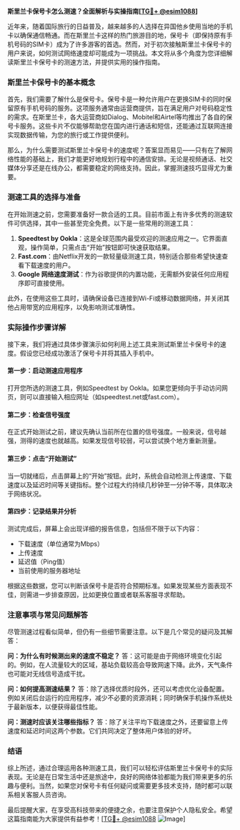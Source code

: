 **斯里兰卡保号卡怎么测速？全面解析与实操指南[[TG💪+ @esim1088](https://t.me/s/esim1088)]**

近年来，随着国际旅行的日益普及，越来越多的人选择在异国他乡使用当地的手机卡以确保通信畅通。而在斯里兰卡这样的热门旅游目的地，保号卡（即保持原有手机号码的SIM卡）成为了许多游客的首选。然而，对于初次接触斯里兰卡保号卡的用户来说，如何测试网络速度却可能成为一项挑战。本文将从多个角度为您详细解读斯里兰卡保号卡的测速方法，并提供实用的操作指南。

### 斯里兰卡保号卡的基本概念

首先，我们需要了解什么是保号卡。保号卡是一种允许用户在更换SIM卡的同时保留原有手机号码的服务。这项服务通常由运营商提供，旨在满足用户对号码稳定性的需求。在斯里兰卡，各大运营商如Dialog、Mobitel和Airtel等均推出了各自的保号卡服务。这些卡片不仅能够帮助您在国内进行通话和短信，还能通过互联网连接实现数据传输，为您的旅行或工作提供便利。

那么，为什么需要测试斯里兰卡保号卡的速度呢？答案显而易见——只有在了解网络性能的基础上，我们才能更好地规划行程中的通信安排。无论是视频通话、社交媒体分享还是在线办公，都需要稳定的网络支持。因此，掌握测速技巧显得尤为重要。

### 测速工具的选择与准备

在开始测速之前，您需要准备好一款合适的工具。目前市面上有许多优秀的测速软件可供选择，其中一些甚至完全免费。以下是一些常用的测速工具：

1. **Speedtest by Ookla**：这是全球范围内最受欢迎的测速应用之一。它界面直观，操作简单，只需点击“开始”按钮即可快速获取结果。
2. **Fast.com**：由Netflix开发的一款轻量级测速工具，特别适合那些希望快速查看下载速度的用户。
3. **Google 网络速度测试**：作为谷歌提供的内置功能，无需额外安装任何应用程序即可直接使用。

此外，在使用这些工具时，请确保设备已连接到Wi-Fi或移动数据网络，并关闭其他占用带宽的应用程序，以免影响测试准确性。

### 实际操作步骤详解

接下来，我们将通过具体步骤演示如何利用上述工具来测试斯里兰卡保号卡的速度。假设您已经成功激活了保号卡并将其插入手机中。

#### 第一步：启动测速应用程序
打开您所选的测速工具，例如Speedtest by Ookla。如果您更倾向于手动访问网页，则可以直接输入相应网址（如speedtest.net或fast.com）。

#### 第二步：检查信号强度
在正式开始测试之前，建议先确认当前所在位置的信号强度。一般来说，信号越强，测得的速度也就越高。如果发现信号较弱，可以尝试换个地方重新测量。

#### 第三步：点击“开始测试”
当一切就绪后，点击屏幕上的“开始”按钮。此时，系统会自动检测上传速度、下载速度以及延迟时间等关键指标。整个过程大约持续几秒钟至一分钟不等，具体取决于网络状况。

#### 第四步：记录结果并分析
测试完成后，屏幕上会出现详细的报告信息，包括但不限于以下内容：
- 下载速度（单位通常为Mbps）
- 上传速度
- 延迟值（Ping值）
- 当前使用的服务器地址

根据这些数据，您可以判断该保号卡是否符合预期标准。如果发现某些方面表现不佳，则需进一步排查原因，比如更换位置或者联系客服寻求帮助。

### 注意事项与常见问题解答

尽管测速过程看似简单，但仍有一些细节需要注意。以下是几个常见的疑问及其解答：

**问：为什么有时候测出来的速度不稳定？**
答：这可能是由于网络环境变化引起的。例如，在人流量较大的区域，基站负载较高会导致网速下降。此外，天气条件也可能对无线信号造成干扰。

**问：如何提高测速结果？**
答：除了选择优质时段外，还可以考虑优化设备配置。例如关闭后台运行的应用程序，减少不必要的资源消耗；同时确保手机操作系统处于最新版本，以便获得最佳性能。

**问：测速时应该关注哪些指标？**
答：除了关注平均下载速度之外，还要留意上传速度和延迟时间这两个参数。它们共同决定了整体用户体验的好坏。

### 结语

综上所述，通过合理运用各种测速工具，我们可以轻松评估斯里兰卡保号卡的实际表现。无论是在日常生活中还是旅途中，良好的网络体验都能为我们带来更多的乐趣与便利。当然，如果您对保号卡有任何疑问或需要更多技术支持，随时都可以联系相关客服人员咨询。

最后提醒大家，在享受高科技带来的便捷之余，也要注意保护个人隐私安全。希望这篇指南能为大家提供有益参考！[[TG💪+ @esim1088](https://t.me/s/esim1088) ![Image](https://i.postimg.cc/4NQfJmqS/Snipaste-2025-05-13-00-14-12.png)]